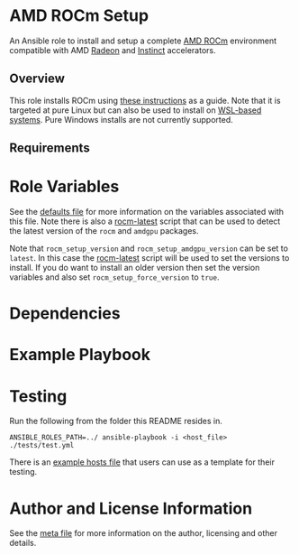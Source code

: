# AMD ROCm Setup

An Ansible role to install and setup a complete [AMD ROCm][ref-rocm]
environment compatible with AMD [Radeon][ref-radeon] and
[Instinct][ref-instinct] accelerators.

## Overview

This role installs ROCm using [these instructions][ref-install] as a
guide. Note that it is targeted at pure Linux but can also be used to
install on [WSL-based systems][ref-wsl]. Pure Windows installs are not
currently supported.

## Requirements

# Role Variables

See the [defaults file](./defaults/main.yml) for more information on
the variables associated with this file. Note there is also a
[rocm-latest](./files/rocm-latest) script that can be used to detect
the latest version of the `rocm` and `amdgpu` packages.

Note that `rocm_setup_version` and `rocm_setup_amdgpu_version` can be
set to `latest`. In this case the [rocm-latest](./files/rocm-latest)
script will be used to set the versions to install. If you do want to
install an older version then set the version variables and also set
`rocm_setup_force_version` to `true`.

# Dependencies

# Example Playbook

# Testing

Run the following from the folder this README resides in.
```
ANSIBLE_ROLES_PATH=../ ansible-playbook -i <host_file> ./tests/test.yml
```
There is an [example hosts file](./hosts-rocm-setup) that users can
use as a template for their testing.

# Author and License Information

See the [meta file](./meta/main.yml) for more information on the
author, licensing and other details.

[ref-rocm]: https://www.amd.com/en/products/software/rocm.html
[ref-radeon]: https://www.amd.com/en/products/graphics/desktops/radeon.html
[ref-instinct]: https://www.amd.com/en/products/accelerators/instinct.html
[ref-install]: https://rocm.docs.amd.com/projects/install-on-linux/en/latest/index.html
[ref-wsl]: https://learn.microsoft.com/en-us/windows/wsl/install
